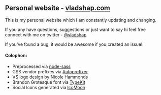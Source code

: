 ## Personal website - [vladshap.com](http://vladshap.com)
This is my personal website which I am constantly updating and changing.

If you any have questions, suggestions or just want to say hi feel free connect with me on twitter - [@vladshap](http://twitter.com/vladshap)

If you've found a bug, it would be awesome if you created an issue!


#### Colophon:
* Preprocessed via [node-sass](https://github.com/sass/node-sass)
* CSS vendor prefixes via [Autoprefixer](https://github.com/ai/autoprefixer)
* VS logo design by [Nicole Hammonds](http://nicole-hammonds.com)
* Brandon Grotesque font via [TypeKit](https://typekit.com/fonts/brandon-grotesque)
* Social Icons generated via [IcoMoon](http://icomoon.io/app/)